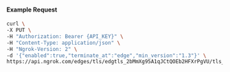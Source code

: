<!-- Code generated for API Clients. DO NOT EDIT. -->

#### Example Request

```bash
curl \
-X PUT \
-H "Authorization: Bearer {API_KEY}" \
-H "Content-Type: application/json" \
-H "Ngrok-Version: 2" \
-d '{"enabled":true,"terminate_at":"edge","min_version":"1.3"}' \
https://api.ngrok.com/edges/tls/edgtls_2bMmXg95A1qJCtQOEb2HFXrPgVU/tls_termination
```
